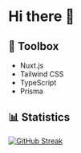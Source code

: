 # Hi there 👋

## 🧰 Toolbox

- Nuxt.js
- Tailwind CSS
- TypeScript
- Prisma

## 📊 Statistics

[![GitHub Streak](https://github-readme-streak-stats.herokuapp.com?user=teygeta&theme=vue-dark&hide_border=true&border_radius=5.4)](https://git.io/streak-stats)
